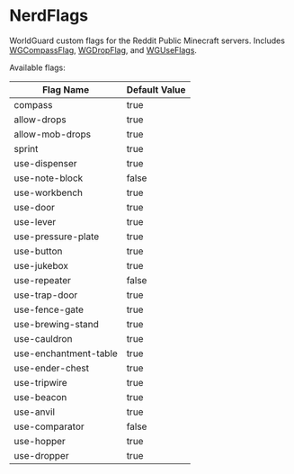 NerdFlags
=========
WorldGuard custom flags for the Reddit Public Minecraft servers. Includes [WGCompassFlag](https://github.com/Dumbo52/WGCompassFlag/), [WGDropFlag](https://github.com/Dumbo52/WGDropFlag/), and [WGUseFlags](https://github.com/Dumbo52/WGUseFlags/).

Available flags:

| Flag Name             | Default Value |
|-----------------------|---------------|
| compass               | true          |
| allow-drops           | true          |
| allow-mob-drops       | true          |
| sprint                | true          |
| use-dispenser         | true          |
| use-note-block        | false         |
| use-workbench         | true          |
| use-door              | true          |
| use-lever             | true          |
| use-pressure-plate    | true          |
| use-button            | true          |
| use-jukebox           | true          |
| use-repeater          | false         |
| use-trap-door         | true          |
| use-fence-gate        | true          |
| use-brewing-stand     | true          |
| use-cauldron          | true          |
| use-enchantment-table | true          |
| use-ender-chest       | true          |
| use-tripwire          | true          |
| use-beacon            | true          |
| use-anvil             | true          |
| use-comparator        | false         |
| use-hopper            | true          |
| use-dropper           | true          |
